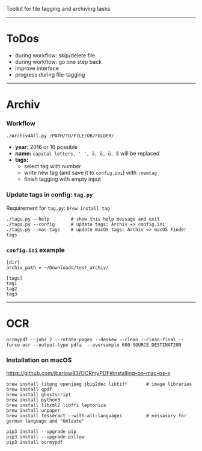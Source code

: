 Toolkit for file tagging and archiving tasks.

--------

# ToDos

* during workflow: skip/delete file
* during workflow: go one step back
* improve interface
* progress during file-tagging

--------

# Archiv
### Workflow
`./Archiv4All.py /PATH/TO/FILE/OR/FOLDER/`

* **year:** 2016 or 16 possible
* **name:** `capital letters, ' ', ä, ö, ü, ß` will be replaced
* **tags:**
    * select tag with number
    * write new tag (and save it to `config.ini`) with `:newtag`
    * finish tagging with empty input

### Update tags in config: `tag.py`
Requirement for `tag.py`: `brew install tag`
```
./tags.py --help        # show this help message and exit
./tags.py --config      # update tags: Archiv => config.ini
./tags.py --mac-tags    # update macOS tags: Archiv => macOS Finder tags
```

### `config.ini` example
```
[dir]
archiv_path = ~/Downloads/test_archiv/

[tags]
tag1
tag2
tag3

```

-------

# OCR
```
ocrmypdf --jobs 2 --rotate-pages --deskew --clean --clean-final --force-ocr --output-type pdfa  --oversample 600 SOURCE DESTINATION
```

### Installation on macOS
<https://github.com/jbarlow83/OCRmyPDF#installing-on-mac-os-x>
```
brew install libpng openjpeg jbig2dec libtiff     	# image libraries
brew install qpdf
brew install ghostscript
brew install python3
brew install libxml2 libffi leptonica
brew install unpaper
brew install tesseract --with-all-languages 		# nessasary for german language and "Umlaute"

pip3 install --upgrade pip
pip3 install --upgrade pillow
pip3 install ocrmypdf
```
